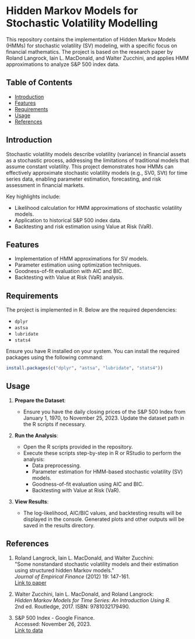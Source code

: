 # Hidden Markov Models for Stochastic Volatility Modelling

This repository contains the implementation of Hidden Markov Models (HMMs) for stochastic volatility (SV) modeling, with a specific focus on financial mathematics. The project is based on the research paper by Roland Langrock, Iain L. MacDonald, and Walter Zucchini, and applies HMM approximations to analyze S&P 500 index data. 

## Table of Contents
- [Introduction](#introduction)
- [Features](#features)
- [Requirements](#requirements)
- [Usage](#usage)
- [References](#references)

## Introduction
Stochastic volatility models describe volatility (variance) in financial assets as a stochastic process, addressing the limitations of traditional models that assume constant volatility. This project demonstrates how HMMs can effectively approximate stochastic volatility models (e.g., SV0, SVt) for time series data, enabling parameter estimation, forecasting, and risk assessment in financial markets.

Key highlights include:
- Likelihood calculation for HMM approximations of stochastic volatility models.
- Application to historical S&P 500 index data.
- Backtesting and risk estimation using Value at Risk (VaR).

## Features
- Implementation of HMM approximations for SV models.
- Parameter estimation using optimization techniques.
- Goodness-of-fit evaluation with AIC and BIC.
- Backtesting with Value at Risk (VaR) analysis.

## Requirements
The project is implemented in R. Below are the required dependencies:
- `dplyr`
- `astsa`
- `lubridate`
- `stats4`

Ensure you have R installed on your system. You can install the required packages using the following command:
```R
install.packages(c("dplyr", "astsa", "lubridate", "stats4"))
```

## Usage
1. **Prepare the Dataset**:  
   - Ensure you have the daily closing prices of the S&P 500 Index from January 1, 1970, to November 25, 2023. Update the dataset path in the R scripts if necessary.

2. **Run the Analysis**:  
   - Open the R scripts provided in the repository.
   - Execute these scripts step-by-step in R or RStudio to perform the analysis:
     - Data preprocessing.
     - Parameter estimation for HMM-based stochastic volatility (SV) models.
     - Goodness-of-fit evaluation using AIC and BIC.
     - Backtesting with Value at Risk (VaR).

3. **View Results**:  
   - The log-likelihood, AIC/BIC values, and backtesting results will be displayed in the console. Generated plots and other outputs will be saved in the results directory.

## References
1. Roland Langrock, Iain L. MacDonald, and Walter Zucchini:  
   "Some nonstandard stochastic volatility models and their estimation using structured hidden Markov models."  
   *Journal of Empirical Finance* (2012) 19: 147-161.  
   [Link to paper](https://www.sciencedirect.com/science/article/pii/S0927539811000661)

2. Walter Zucchini, Iain L. MacDonald, and Roland Langrock:  
   *Hidden Markov Models for Time Series: An Introduction Using R.*  
   2nd ed. Routledge, 2017. ISBN: 9781032179490.

3. S&P 500 Index - Google Finance.  
   Accessed: November 26, 2023.  
   [Link to data](https://www.google.com/finance/quote/.INX:INDEXSP?hl=en)

